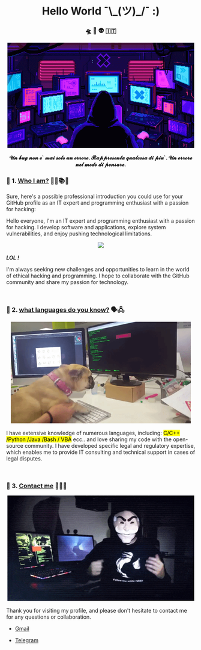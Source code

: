<h1 align ="center"> Hello World ¯\_(ツ)_/¯ :)</h1>

<p align="center">
    <h3 align="center"> 🛸 👾 👽 🇮🇹</h3>
<p>

<p align="center">
<img src="hacker.gif">
</p>
<p align="center">
<b>𝓤𝓷 𝓫𝓾𝓰 𝓷𝓸𝓷 𝓮` 𝓶𝓪𝓲 𝓼𝓸𝓵𝓸 𝓾𝓷 𝓮𝓻𝓻𝓸𝓻𝓮. 𝓡𝓪𝓹𝓹𝓻𝓮𝓼𝓮𝓷𝓽𝓪 𝓺𝓾𝓪𝓵𝓬𝓸𝓼𝓪 𝓭𝓲 𝓹𝓲𝓾`. 𝓤𝓷 𝓮𝓻𝓻𝓸𝓻𝓮 𝓷𝓮𝓵 𝓶𝓸𝓭𝓸 𝓭𝓲 𝓹𝓮𝓷𝓼𝓪𝓻𝓮.</b>
</p>

### 🔗 1. <u>Who I am?</u>  👨‍💻📚💯

Sure, here's a possible professional introduction you could use for your GitHub profile as an IT expert and programming enthusiast with a passion for hacking:

Hello everyone, I'm an IT expert and programming enthusiast with a passion for hacking. I develop software and applications, explore system vulnerabilities, and enjoy pushing technological limitations.


<p align="center">
    <img src="anonballoT.gif">
    <p><i><b>LOL !</b></i><p>
</p>

I'm always seeking new challenges and opportunities to learn in the world of ethical hacking and programming. I hope to collaborate with the GitHub community and share my passion for technology.

<br>

### 🔗 2. <u>what languages do you know?</u> 🗣️🖧

<p align="center">
<img src="hackerdog.gif">
</p>

I have extensive knowledge of numerous languages, including: <mark>C/C++ /Python /Java /Bash / VBA</mark> ecc.. and love sharing my code with the open-source 
community. I have developed specific legal and regulatory expertise, 
which enables me to provide IT consulting and technical support in cases of legal disputes.

<br>

### 🔗 3. <u>Contact me</u> 🤙🏼💯

<p align="center">
<img src="fsociety.gif" width="498" height="280">
</p>

Thank you for visiting my profile, and please don't hesitate to contact me for any questions or collaboration.

- [Gmail](https://mail.google.com/mail/u/0/?tab=km#inbox?compose=CllgCHrgmLCPBRBtTvXVkcWcNNTSZSSZfbDFNHCPmBhfNrTtPQLlKqtvHxWnDqqNqKkWCxnmTbq)

- [Telegram](https://t.me/fsistemy)



